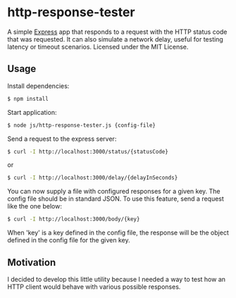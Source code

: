 # http-response-tester

A simple <a href="http://expressjs.com/" title="Express" target="_blank">Express</a> app that responds to a request with the HTTP status code that was requested. It can also simulate a network delay, useful for testing latency or timeout scenarios. Licensed under the MIT License.

## Usage
Install dependencies:

```bash
$ npm install
```
    
Start application:

```bash
$ node js/http-response-tester.js {config-file}
```
    
Send a request to the express server:

```bash
$ curl -I http://localhost:3000/status/{statusCode}
```

or

```bash
$ curl -I http://localhost:3000/delay/{delayInSeconds}
```

You can now supply a file with configured responses for a given key. The config file should be in standard JSON.
To use this feature, send a request like the one below:
```bash
$ curl -I http://localhost:3000/body/{key}
```
When 'key' is a key defined in the config file, the response will be the object defined in the config file for the given key.
## Motivation
I decided to develop this little utility because I needed a way to test how an HTTP client would behave with various 
possible responses.

